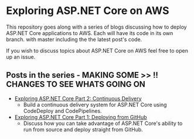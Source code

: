 # Exploring ASP.NET Core on AWS

This repository goes along with a series of blogs discussing how to deploy ASP.NET Core applications to AWS. Each will have its code in its own branch. with master including the the latest post's code. 

If you wish to discuss topics about ASP.NET Core on AWS feel free to open up an issue.

## Posts in the series - MAKING SOME >> !! CHANGES TO SEE WHATS GOING ON

* [Exploring ASP.NET Core Part 2: Continuous Delivery](https://blogs.aws.amazon.com/net/post/Tx2EHIJAM9LIW8G)
	* Build a continuous delivery system for ASP.NET Core using CodeDeploy and CodePipelines.
* [Exploring ASP.NET Core Part 1: Deploying from GitHub](http://blogs.aws.amazon.com/net/post/TxSBK1AHRGLHVC)
	* Discuss how you can take advantage of ASP.NET Core's ability to run from source and deploy straight from GitHub.